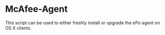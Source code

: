 # McAfee-Agent
This script can be used to either freshly install or upgrade the ePo agent on OS X clients.
